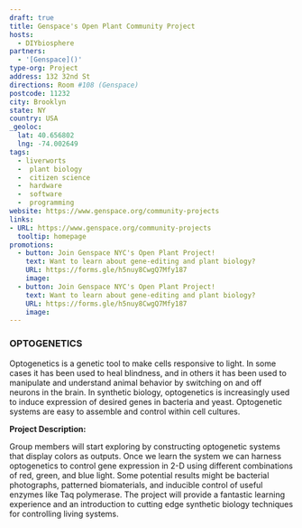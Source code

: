 ```yaml
---
draft: true
title: Genspace's Open Plant Community Project
hosts:
  - DIYbiosphere
partners:
  - '[Genspace]()'
type-org: Project
address: 132 32nd St  
directions: Room #108 (Genspace)
postcode: 11232
city: Brooklyn
state: NY
country: USA
_geoloc:
  lat: 40.656802
  lng: -74.002649
tags:
  - liverworts
  -  plant biology
  -  citizen science
  -  hardware
  -  software
  -  programming
website: https://www.genspace.org/community-projects
links:
- URL: https://www.genspace.org/community-projects
  tooltip: homepage
promotions:
  - button: Join Genspace NYC's Open Plant Project!
    text: Want to learn about gene-editing and plant biology?
    URL: https://forms.gle/h5nuy8CwgQ7Mfy187
    image:
  - button: Join Genspace NYC's Open Plant Project!
    text: Want to learn about gene-editing and plant biology?
    URL: https://forms.gle/h5nuy8CwgQ7Mfy187
    image:
---
```


### OPTOGENETICS

Optogenetics is a genetic tool to make cells responsive to light. In some cases it has been used to heal blindness, and in others it has been used to manipulate and understand animal behavior by switching on and off neurons in the brain. In synthetic biology, optogenetics is increasingly used to induce expression of desired genes in bacteria and yeast. Optogenetic systems are easy to assemble and control within cell cultures.

**Project Description:**

Group members will start exploring by constructing optogenetic systems that display colors as outputs. Once we learn the system we can harness optogenetics to control gene expression in 2-D using different combinations of red, green, and blue light. Some potential results might be bacterial photographs, patterned biomaterials, and inducible control of useful enzymes like Taq polymerase. The project will provide a fantastic learning experience and an introduction to cutting edge synthetic biology techniques for controlling living systems.
